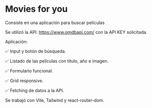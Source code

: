 # Movies for you

Consiste en una aplicación para buscar películas

Se utilizó la API: https://www.omdbapi.com/ con la API KEY solicitada.
 
Aplicación:

✅ Input y botón de búsqueda.

✅ Listado de las películas con título, año e imagen.

✅ Formulario funcional.

✅ Grid responsive.

✅ Fetching de datos a la API.

Se trabajó con Vite, Tailwind y react-router-dom.